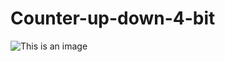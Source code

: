 # Counter-up-down-4-bit

![This is an image](/../../../../github/images/blob/main/images/Screenshot(719).png)
